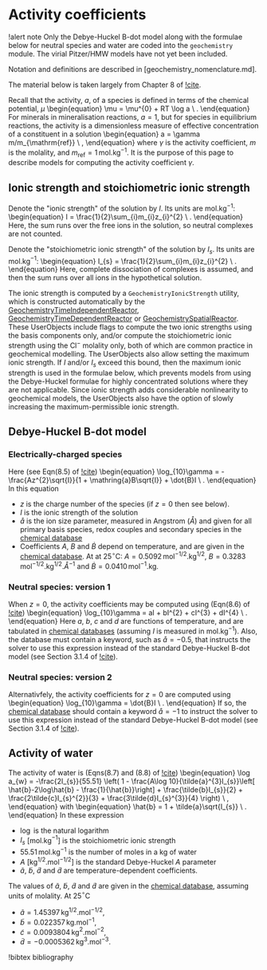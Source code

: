 # Activity coefficients

!alert note
Only the Debye-Huckel B-dot model along with the formulae below for neutral species and water are coded into the `geochemistry` module.  The virial Pitzer/HMW models have not yet been included.

Notation and definitions are described in [geochemistry_nomenclature.md].

The material below is taken largely from Chapter 8 of [!cite](bethke_2007).

Recall that the activity, $a$, of a species is defined in terms of the chemical potential, $\mu$
\begin{equation}
\mu = \mu^{0} + RT \log a \ .
\end{equation}
For minerals in mineralisation reactions, $a=1$, but for species in equilibrium reactions, the activity is a dimensionless measure of effective concentration of a constituent in a solution
\begin{equation}
a = \gamma m/m_{\mathrm{ref}} \ ,
\end{equation}
where $\gamma$ is the activity coefficient, $m$ is the molality, and $m_{\mathrm{ref}}=1\,$mol.kg$^{-1}$.  It is the purpose of this page to describe models for computing the activity coefficient $\gamma$.

## Ionic strength and stoichiometric ionic strength

Denote the "ionic strength" of the solution by $I$.  Its units are mol.kg$^{-1}$:
\begin{equation}
I = \frac{1}{2}\sum_{i}m_{i}z_{i}^{2} \ .
\end{equation}
Here, the sum runs over the free ions in the solution, so neutral complexes are not counted.

Denote the "stoichiometric ionic strength" of the solution by $I_{s}$.  Its units are mol.kg$^{-1}$:
\begin{equation}
I_{s} = \frac{1}{2}\sum_{i}m_{i}z_{i}^{2} \ .
\end{equation}
Here, complete dissociation of complexes is assumed, and then the sum runs over all ions in the hypothetical solution.

The ionic strength is computed by a `GeochemistryIonicStrength` utility, which is constructed automatically by the [GeochemistryTimeIndependentReactor](GeochemistryTimeIndependentReactor.md), [GeochemistryTimeDependentReactor](GeochemistryTimeDependentReactor.md) or [GeochemistrySpatialReactor](GeochemistrySpatialReactor.md).  These UserObjects include flags to compute the two ionic strengths using the basis components only, and/or compute the stoichiometric ionic strength using the Cl$^{-}$ molality only, both of which are common practice in geochemical modelling.  The UserObjects also allow setting the maximum ionic strength.  If $I$ and/or $I_{s}$ exceed this bound, then the maximum ionic strength is used in the formulae below, which prevents models from using the Debye-Huckel formulae for highly concentrated solutions where they are not applicable.  Since ionic strength adds considerable nonlinearity to geochemical models, the UserObjects also have the option of slowly increasing the maximum-permissible ionic strength.

## Debye-Huckel B-dot model

### Electrically-charged species

Here (see Eqn(8.5) of [!cite](bethke_2007))
\begin{equation}
\log_{10}\gamma = -\frac{Az^{2}\sqrt{I}}{1 + \mathring{a}B\sqrt{I}} + \dot{B}I \ .
\end{equation}
In this equation

- $z$ is the charge number of the species (if $z=0$ then see below).
- $I$ is the ionic strength of the solution
- $\mathring{a}$ is the ion size parameter, measured in Angstrom ($\mathring{A}$) and given for all primary basis species, redox couples and secondary species in the [chemical database](geochemistry/database/index.md)
- Coefficients $A$, $B$ and $\dot{B}$ depend on temperature, and are given in the [chemical database](geochemistry/database/index.md).  At at 25$^{\circ}$C: $A=0.5092\,$mol$^{-1/2}$.kg$^{1/2}$, $B=0.3283\,$mol$^{-1/2}$.kg$^{1/2}$.$\mathring{A}^{-1}$ and $\dot{B}=0.0410\,$mol$^{-1}$.kg.

### Neutral species: version 1

When $z=0$, the activity coefficients may be computed using (Eqn(8.6) of [!cite](bethke_2007))
\begin{equation}
\log_{10}\gamma = aI + bI^{2} + cI^{3} + dI^{4} \ .
\end{equation}
Here $a$, $b$, $c$ and $d$ are functions of temperature, and are tabulated in [chemical databases](geochemistry/database/index.md) (assuming $I$ is measured in mol.kg$^{-1}$).  Also, the database must contain a keyword, such as $\mathring{a}=-0.5$, that instructs the solver to use this expression instead of the standard Debye-Huckel B-dot model (see Section 3.1.4 of [!cite](gwb_reference)).

### Neutral species: version 2

Alternativfely, the activity coefficients for $z=0$ are computed using
\begin{equation}
\log_{10}\gamma = \dot{B}I \ .
\end{equation}
If so, the [chemical database](geochemistry/database/index.md) should contain a keyword $\mathring{a}=-1$ to instruct the solver to use this expression instead of the standard Debye-Huckel B-dot model  (see Section 3.1.4 of [!cite](gwb_reference)).

## Activity of water

The activity of water is (Eqns(8.7) and (8.8) of [!cite](bethke_2007))
\begin{equation}
\log a_{w} = -\frac{2I_{s}}{55.51} \left(
1 - \frac{A\log 10}{\tilde{a}^{3}I_{s}}\left[ \hat{b}-2\log\hat{b} - \frac{1}{\hat{b}}\right] + \frac{\tilde{b}I_{s}}{2} + \frac{2\tilde{c}I_{s}^{2}}{3} + \frac{3\tilde{d}I_{s}^{3}}{4}
\right) \ ,
\end{equation}
with
\begin{equation}
\hat{b} = 1 + \tilde{a}\sqrt{I_{s}} \ .
\end{equation}
In these expression

- $\log$ is the natural logarithm
- $I_{s}$ \[mol.kg$^{-1}$\] is the stoichiometric ionic strength
- $55.51\,$mol.kg$^{-1}$ is the number of moles in a kg of water
- $A$ \[kg$^{1/2}$.mol$^{-1/2}$\] is the standard Debye-Huckel $A$ parameter
- $\tilde{a}$, $\tilde{b}$, $\tilde{d}$ and $\tilde{d}$ are temperature-dependent coefficients.

The values of $\tilde{a}$, $\tilde{b}$, $\tilde{d}$ and $\tilde{d}$ are given in the [chemical database](geochemistry/database/index.md), assuming units of molality.  At 25$^{\circ}$C

- $\tilde{a}=1.45397\,$kg$^{1/2}$.mol$^{-1/2}$,
- $\tilde{b}=0.022357\,$kg.mol$^{-1}$,
- $\tilde{c}=0.0093804\,$kg$^{2}$.mol$^{-2}$,
- $\tilde{d}=-0.0005362\,$kg$^{3}$.mol$^{-3}$.

!bibtex bibliography
